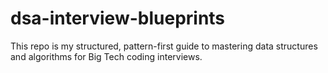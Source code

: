 # dsa-interview-blueprints
This repo is my structured, pattern-first guide to mastering data structures and algorithms for Big Tech coding interviews.
